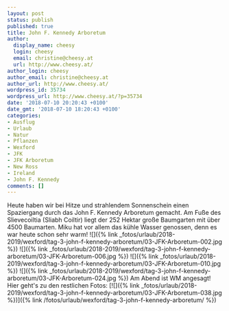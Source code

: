 ```yaml
---
layout: post
status: publish
published: true
title: John F. Kennedy Arboretum
author:
  display_name: cheesy
  login: cheesy
  email: christine@cheesy.at
  url: http://www.cheesy.at/
author_login: cheesy
author_email: christine@cheesy.at
author_url: http://www.cheesy.at/
wordpress_id: 35734
wordpress_url: http://www.cheesy.at/?p=35734
date: '2018-07-10 20:20:43 +0100'
date_gmt: '2018-07-10 18:20:43 +0100'
categories:
- Ausflug
- Urlaub
- Natur
- Pflanzen
- Wexford
- JFK
- JFK Arboretum
- New Ross
- Ireland
- John F. Kennedy
comments: []
---
```

Heute haben wir bei Hitze und strahlendem Sonnenschein einen Spaziergang durch das John F. Kennedy Arboretum gemacht. Am Fuße des Slievecoiltia (Sliabh Coiltir) liegt der 252 Hektar große Baumgarten mit über 4500 Baumarten. Miku hat vor allem das kühle Wasser genossen, denn es war heute schon sehr warm!
![]({% link _fotos/urlaub/2018-2019/wexford/tag-3-john-f-kennedy-arboretum/03-JFK-Arboretum-002.jpg %})
![]({% link _fotos/urlaub/2018-2019/wexford/tag-3-john-f-kennedy-arboretum/03-JFK-Arboretum-006.jpg %})
![]({% link _fotos/urlaub/2018-2019/wexford/tag-3-john-f-kennedy-arboretum/03-JFK-Arboretum-010.jpg %})
![]({% link _fotos/urlaub/2018-2019/wexford/tag-3-john-f-kennedy-arboretum/03-JFK-Arboretum-024.jpg %})
Am Abend ist WM angesagt! Hier geht's zu den restlichen Fotos:
[![]({% link _fotos/urlaub/2018-2019/wexford/tag-3-john-f-kennedy-arboretum/03-JFK-Arboretum-038.jpg %})]({% link /fotos/urlaub/wexford/tag-3-john-f-kennedy-arboretum/ %})
